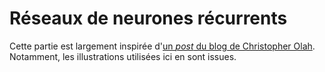 # Réseaux de neurones récurrents

Cette partie est largement inspirée d'[un _post_ du blog de Christopher Olah](http://colah.github.io/posts/2015-08-Understanding-LSTMs/).
Notamment, les illustrations utilisées ici en sont issues.
